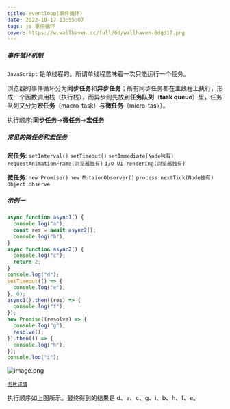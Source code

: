 ```yaml
---
title: eventloop(事件循环)
date: 2022-10-17 13:55:07
tags: js 事件循环
cover: https://w.wallhaven.cc/full/6d/wallhaven-6dqd17.png
---
```


##### 事件循环机制

`JavaScript` 是单线程的。所谓单线程意味着一次只能运行一个任务。

浏览器的事件循环分为**同步任务**和**异步任务**；所有同步任务都在主线程上执行，形成一个函数调用栈（执行栈），而异步则先放到**任务队列**（**task queue**）里，任务队列又分为**宏任务**（macro-task）与**微任务**（micro-task）。

执行顺序:**同步任务**->**微任务**->**宏任务**

##### 常见的微任务和宏任务

**宏任务**:
`setInterval()` `setTimeout()` `setImmediate(Node独有)` `requestAnimationFrame(浏览器独有)` `I/O UI rendering(浏览器独有)`

**微任务**:
`new Promise()` `new MutaionObserver()` `process.nextTick(Node独有)` `Object.observe`

##### 示例一

```js
async function async1() {
  console.log("a");
  const res = await async2();
  console.log("b");
}
async function async2() {
  console.log("c");
  return 2;
}
console.log("d");
setTimeout(() => {
  console.log("e");
}, 0);
async1().then((res) => {
  console.log("f");
});
new Promise((resolve) => {
  console.log("g");
  resolve();
}).then(() => {
  console.log("h");
});
console.log("i");
```

![image.png](https://p1-juejin.byteimg.com/tos-cn-i-k3u1fbpfcp/63bb4925a49b481987dbe8804ac2bfc8~tplv-k3u1fbpfcp-watermark.image?)

<a href="https://p1-juejin.byteimg.com/tos-cn-i-k3u1fbpfcp/63bb4925a49b481987dbe8804ac2bfc8~tplv-k3u1fbpfcp-watermark.image?" target="back">`图片详情`</a>

执行顺序如上图所示。最终得到的结果是 d、a、c、g、i、b、h、f、e。
